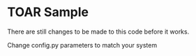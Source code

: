 # TOAR Sample

There are still changes to be made to this code before it works.

Change config.py parameters to match your system
